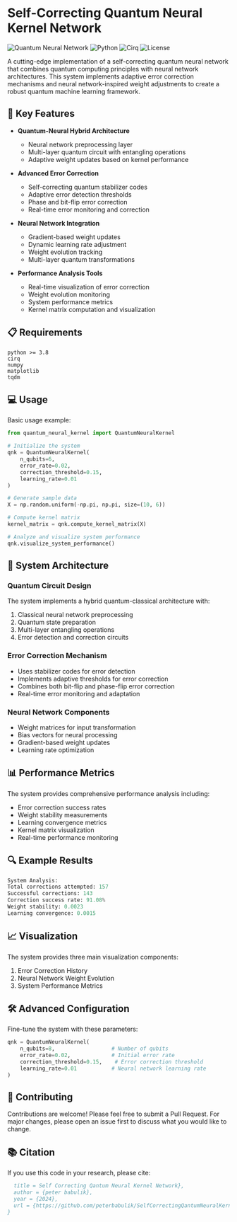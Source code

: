 # Self-Correcting Quantum Neural Kernel Network

![Quantum Neural Network](https://img.shields.io/badge/Quantum-Neural%20Network-blue)
![Python](https://img.shields.io/badge/python-3.8%2B-brightgreen)
![Cirq](https://img.shields.io/badge/cirq-latest-orange)
![License](https://img.shields.io/badge/license-MIT-green)

A cutting-edge implementation of a self-correcting quantum neural network that combines quantum computing principles with neural network architectures. This system implements adaptive error correction mechanisms and neural network-inspired weight adjustments to create a robust quantum machine learning framework.

## 🌟 Key Features

- **Quantum-Neural Hybrid Architecture**
  - Neural network preprocessing layer
  - Multi-layer quantum circuit with entangling operations
  - Adaptive weight updates based on kernel performance

- **Advanced Error Correction**
  - Self-correcting quantum stabilizer codes
  - Adaptive error detection thresholds
  - Phase and bit-flip error correction
  - Real-time error monitoring and correction

- **Neural Network Integration**
  - Gradient-based weight updates
  - Dynamic learning rate adjustment
  - Weight evolution tracking
  - Multi-layer quantum transformations

- **Performance Analysis Tools**
  - Real-time visualization of error correction
  - Weight evolution monitoring
  - System performance metrics
  - Kernel matrix computation and visualization

## 📋 Requirements

```
python >= 3.8
cirq
numpy
matplotlib
tqdm
```


## 💻 Usage

Basic usage example:

```python
from quantum_neural_kernel import QuantumNeuralKernel

# Initialize the system
qnk = QuantumNeuralKernel(
    n_qubits=6,
    error_rate=0.02,
    correction_threshold=0.15,
    learning_rate=0.01
)

# Generate sample data
X = np.random.uniform(-np.pi, np.pi, size=(10, 6))

# Compute kernel matrix
kernel_matrix = qnk.compute_kernel_matrix(X)

# Analyze and visualize system performance
qnk.visualize_system_performance()
```

## 🔬 System Architecture

### Quantum Circuit Design
The system implements a hybrid quantum-classical architecture with:
1. Classical neural network preprocessing
2. Quantum state preparation
3. Multi-layer entangling operations
4. Error detection and correction circuits

### Error Correction Mechanism
- Uses stabilizer codes for error detection
- Implements adaptive thresholds for error correction
- Combines both bit-flip and phase-flip error correction
- Real-time error monitoring and adaptation

### Neural Network Components
- Weight matrices for input transformation
- Bias vectors for neural processing
- Gradient-based weight updates
- Learning rate optimization

## 📊 Performance Metrics

The system provides comprehensive performance analysis including:
- Error correction success rates
- Weight stability measurements
- Learning convergence metrics
- Kernel matrix visualization
- Real-time performance monitoring

## 🔍 Example Results

```python
System Analysis:
Total corrections attempted: 157
Successful corrections: 143
Correction success rate: 91.08%
Weight stability: 0.0023
Learning convergence: 0.0015
```

## 📈 Visualization

The system provides three main visualization components:
1. Error Correction History
2. Neural Network Weight Evolution
3. System Performance Metrics


## 🛠 Advanced Configuration

Fine-tune the system with these parameters:

```python
qnk = QuantumNeuralKernel(
    n_qubits=8,                  # Number of qubits
    error_rate=0.02,             # Initial error rate
    correction_threshold=0.15,    # Error correction threshold
    learning_rate=0.01           # Neural network learning rate
)
```

## 🤝 Contributing

Contributions are welcome! Please feel free to submit a Pull Request. For major changes, please open an issue first to discuss what you would like to change.


## 📚 Citation

If you use this code in your research, please cite:

```bibtex
  title = Self Correcting Qantum Neural Kernel Network},
  author = {peter babulik},
  year = {2024},
  url = {https://github.com/peterbabulik/SelfCorrectingQantumNeuralKernelNetwork-}
}
```
